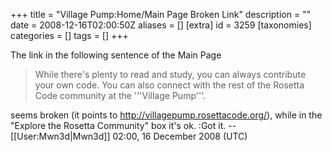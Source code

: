 +++
title = "Village Pump:Home/Main Page Broken Link"
description = ""
date = 2008-12-16T02:00:50Z
aliases = []
[extra]
id = 3259
[taxonomies]
categories = []
tags = []
+++

The link in the following sentence of the Main Page

<blockquote>
While there's plenty to read and study, you can always contribute your own code. You can also connect with the rest of the Rosetta Code community at the '''Village Pump'''.
</blockquote>

seems broken (it points to http://villagepump.rosettacode.org/), while in the "Explore the Rosetta Community" box it's ok.
:Got it. --[[User:Mwn3d|Mwn3d]] 02:00, 16 December 2008 (UTC)
